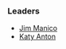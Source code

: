 ### Leaders

* [Jim Manico](mailto:jim.manico@owasp.org)
* [Katy Anton](mailto:katy.anton@owasp.org)

